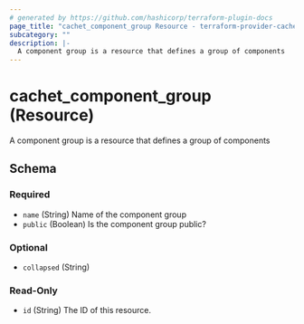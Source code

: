 ```yaml
---
# generated by https://github.com/hashicorp/terraform-plugin-docs
page_title: "cachet_component_group Resource - terraform-provider-cachet"
subcategory: ""
description: |-
  A component group is a resource that defines a group of components
---
```


# cachet_component_group (Resource)

A component group is a resource that defines a group of components



<!-- schema generated by tfplugindocs -->
## Schema

### Required

- `name` (String) Name of the component group
- `public` (Boolean) Is the component group public?

### Optional

- `collapsed` (String)

### Read-Only

- `id` (String) The ID of this resource.


